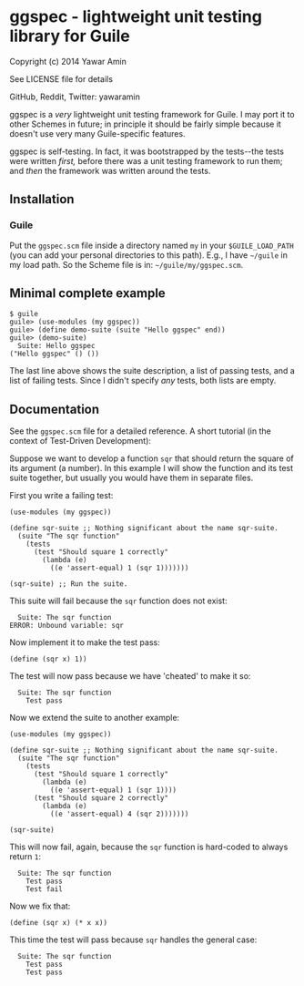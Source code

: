 # ggspec - lightweight unit testing library for Guile

Copyright (c) 2014 Yawar Amin

See LICENSE file for details

GitHub, Reddit, Twitter: yawaramin

ggspec is a _very_ lightweight unit testing framework for Guile. I may
port it to other Schemes in future; in principle it should be fairly
simple because it doesn't use very many Guile-specific features.

ggspec is self-testing. In fact, it was bootstrapped by the tests--the
tests were written _first,_ before there was a unit testing framework to
run them; and _then_ the framework was written around the tests.

## Installation

### Guile

Put the `ggspec.scm` file inside a directory named `my` in your
`$GUILE_LOAD_PATH` (you can add your personal directories to this path).
E.g., I have `~/guile` in my load path. So the Scheme file is in:
`~/guile/my/ggspec.scm`.

## Minimal complete example

    $ guile
    guile> (use-modules (my ggspec))
    guile> (define demo-suite (suite "Hello ggspec" end))
    guile> (demo-suite)
      Suite: Hello ggspec
    ("Hello ggspec" () ())

The last line above shows the suite description, a list of passing
tests, and a list of failing tests. Since I didn't specify _any_ tests,
both lists are empty.

## Documentation

See the `ggspec.scm` file for a detailed reference. A short tutorial (in
the context of Test-Driven Development):

Suppose we want to develop a function `sqr` that should return the
square of its argument (a number). In this example I will show the
function and its test suite together, but usually you would have them in
separate files.

First you write a failing test:

    (use-modules (my ggspec))

    (define sqr-suite ;; Nothing significant about the name sqr-suite.
      (suite "The sqr function"
        (tests
          (test "Should square 1 correctly"
            (lambda (e)
              ((e 'assert-equal) 1 (sqr 1)))))))

    (sqr-suite) ;; Run the suite.

This suite will fail because the `sqr` function does not exist:

      Suite: The sqr function
    ERROR: Unbound variable: sqr

Now implement it to make the test pass:

    (define (sqr x) 1))

The test will now pass because we have 'cheated' to make it so:

      Suite: The sqr function
        Test pass

Now we extend the suite to another example:

    (use-modules (my ggspec))

    (define sqr-suite ;; Nothing significant about the name sqr-suite.
      (suite "The sqr function"
        (tests
          (test "Should square 1 correctly"
            (lambda (e)
              ((e 'assert-equal) 1 (sqr 1))))
          (test "Should square 2 correctly"
            (lambda (e)
              ((e 'assert-equal) 4 (sqr 2)))))))

    (sqr-suite)

This will now fail, again, because the `sqr` function is hard-coded to
always return `1`:

      Suite: The sqr function
        Test pass
        Test fail

Now we fix that:

    (define (sqr x) (* x x))

This time the test will pass because `sqr` handles the general case:

      Suite: The sqr function
        Test pass
        Test pass

